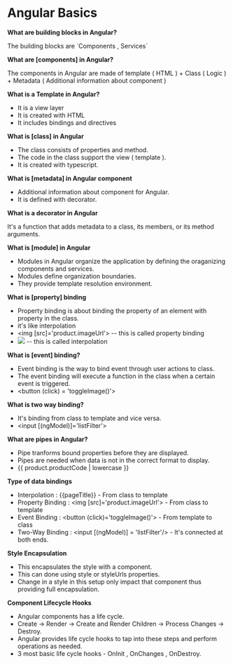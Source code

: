 # Angular Basics

<b>What are building blocks in Angular?</b>
<p>The building blocks are `Components , Services`</p>

<b>What are [components] in Angular?</b>
<p>The components in Angular are made of template ( HTML ) + Class ( Logic ) + Metadata ( Additional information about component )

<b>What is a Template in Angular?</b>
- It is a view layer
- It is created with HTML
- It includes bindings and directives

<b>What is [class] in Angular</b>
- The class consists of properties and method.
- The code in the class support the view ( template ).
- It is created with typescript.

<b>What is [metadata] in Angular component</b>
- Additional information about component for Angular.
- It is defined with decorator.

<b>What is a decorator in Angular</b>
<p>It's a function that adds metadata to a class, its members, or its method arguments.</p>

<b>What is [module] in Angular</b>
- Modules in Angular organize the application by defining the oraganizing components and services.
- Modules define organization boundaries.
- They provide template resolution environment.

<b>What is [property] binding</b>
- Property binding is about binding the property of an element with property in the class.
- it's like interpolation 
- <img [src]='product.imageUrl'> -- this is called property binding
- <img src={{product.imageUrl}}> -- this is called interpolation

<b>What is [event] binding?</b>
- Event binding is the way to bind event through user actions to class.
- The event binding will execute a function in the class when a certain event is triggered.
- <button (click) = 'toggleImage()'>

<b>What is two way binding?</b>
- It's binding from class to template and vice versa.
- <input [(ngModel)]='listFilter'>

<b> What are pipes in Angular? </b>
- Pipe tranforms bound properties before they are displayed.
- Pipes are needed when data is not in the correct format to display.
- {{ product.productCode | lowercase }}

<b> Type of data bindings </b>
- Interpolation : {{pageTitle}} - From class to template
- Property Binding : <img [src]='product.imageUrl'>  - From class to template
- Event Binding : <button (click)='toggleImage()'> - From template to class
- Two-Way Binding : <input [(ngModel)] = 'listFilter'/> - It's connected at both ends.

<b> Style Encapsulation </b>
- This encapsulates the style with a component.
- This can done using style or styleUrls properties.
- Change in a style in this setup only impact that component thus providing full encapsulation.

<b> Component Lifecycle Hooks </b>
- Angular components has a life cycle.
- Create -> Render -> Create and Render Children -> Process Changes -> Destroy.
- Angular provides life cycle hooks to tap into these steps and perform operations as needed.
- 3 most basic life cycle hooks - OnInit , OnChanges , OnDestroy.

